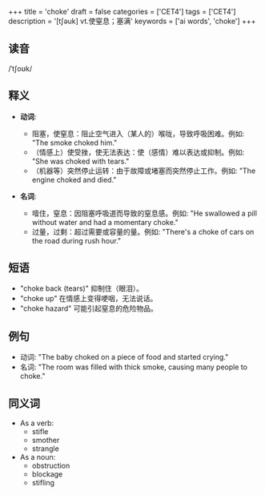 +++
title = 'choke'
draft = false
categories = ['CET4']
tags = ['CET4']
description = '[t∫əuk] vt.使窒息；塞满'
keywords = ['ai words', 'choke']
+++

## 读音
/ˈtʃoʊk/

## 释义
- **动词**:
  - 阻塞，使窒息：阻止空气进入（某人的）喉咙，导致呼吸困难。例如: "The smoke choked him."
  - （情感上）使受挫，使无法表达：使（感情）难以表达或抑制。例如: "She was choked with tears."
  - （机器等）突然停止运转：由于故障或堵塞而突然停止工作。例如: "The engine choked and died."

- **名词**:
  - 噎住，窒息：因阻塞呼吸道而导致的窒息感。例如: "He swallowed a pill without water and had a momentary choke."
  - 过量，过剩：超过需要或容量的量。例如: "There's a choke of cars on the road during rush hour."

## 短语
- "choke back (tears)" 抑制住（眼泪）。
- "choke up" 在情感上变得哽咽，无法说话。
- "choke hazard" 可能引起窒息的危险物品。

## 例句
- 动词: "The baby choked on a piece of food and started crying."
- 名词: "The room was filled with thick smoke, causing many people to choke."

## 同义词
- As a verb:
  - stifle
  - smother
  - strangle
- As a noun:
  - obstruction
  - blockage
  - stifling
